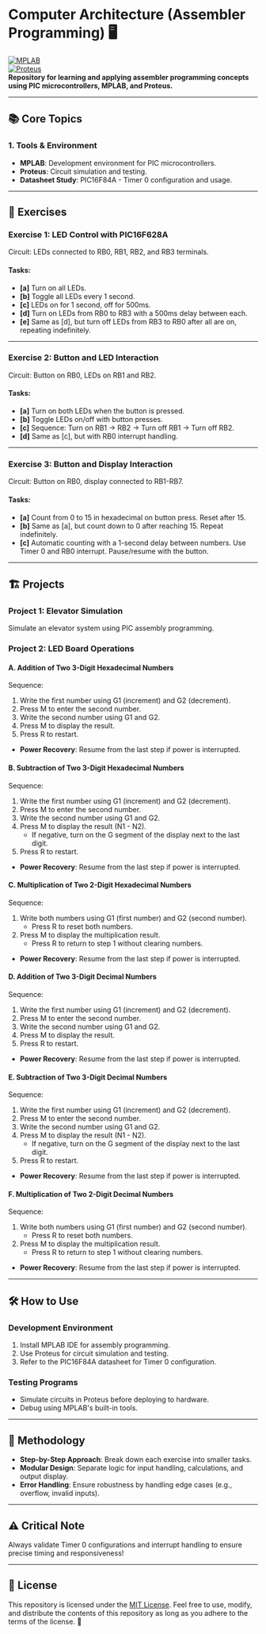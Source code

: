 # Computer Architecture (Assembler Programming) 🖥️  
[![MPLAB](https://img.shields.io/badge/MPLAB-IDE-blue)](https://www.microchip.com/en-us/tools-resources/develop/mplab-x-ide)  
[![Proteus](https://img.shields.io/badge/Proteus-Simulation-green)](https://www.labcenter.com/)  
**Repository for learning and applying assembler programming concepts using PIC microcontrollers, MPLAB, and Proteus.**

---

## 📚 Core Topics  

### **1. Tools & Environment**  
- **MPLAB**: Development environment for PIC microcontrollers.  
- **Proteus**: Circuit simulation and testing.  
- **Datasheet Study**: PIC16F84A - Timer 0 configuration and usage.  

---

## 🔧 Exercises  

### **Exercise 1: LED Control with PIC16F628A**  
Circuit: LEDs connected to RB0, RB1, RB2, and RB3 terminals.  

#### Tasks:  
- **[a]** Turn on all LEDs.  
- **[b]** Toggle all LEDs every 1 second.  
- **[c]** LEDs on for 1 second, off for 500ms.  
- **[d]** Turn on LEDs from RB0 to RB3 with a 500ms delay between each.  
- **[e]** Same as [d], but turn off LEDs from RB3 to RB0 after all are on, repeating indefinitely.  

---

### **Exercise 2: Button and LED Interaction**  
Circuit: Button on RB0, LEDs on RB1 and RB2.  

#### Tasks:  
- **[a]** Turn on both LEDs when the button is pressed.  
- **[b]** Toggle LEDs on/off with button presses.  
- **[c]** Sequence: Turn on RB1 → RB2 → Turn off RB1 → Turn off RB2.  
- **[d]** Same as [c], but with RB0 interrupt handling.  

---

### **Exercise 3: Button and Display Interaction**  
Circuit: Button on RB0, display connected to RB1-RB7.  

#### Tasks:  
- **[a]** Count from 0 to 15 in hexadecimal on button press. Reset after 15.  
- **[b]** Same as [a], but count down to 0 after reaching 15. Repeat indefinitely.  
- **[c]** Automatic counting with a 1-second delay between numbers. Use Timer 0 and RB0 interrupt. Pause/resume with the button.  

---

## 🏗️ Projects  

### **Project 1: Elevator Simulation**  
Simulate an elevator system using PIC assembly programming.  

### **Project 2: LED Board Operations**  

#### **A. Addition of Two 3-Digit Hexadecimal Numbers**  
Sequence:  
1. Write the first number using G1 (increment) and G2 (decrement).  
2. Press M to enter the second number.  
3. Write the second number using G1 and G2.  
4. Press M to display the result.  
5. Press R to restart.  
- **Power Recovery**: Resume from the last step if power is interrupted.  

#### **B. Subtraction of Two 3-Digit Hexadecimal Numbers**  
Sequence:  
1. Write the first number using G1 (increment) and G2 (decrement).  
2. Press M to enter the second number.  
3. Write the second number using G1 and G2.  
4. Press M to display the result (N1 - N2).  
   - If negative, turn on the G segment of the display next to the last digit.  
5. Press R to restart.  
- **Power Recovery**: Resume from the last step if power is interrupted.  

#### **C. Multiplication of Two 2-Digit Hexadecimal Numbers**  
Sequence:  
1. Write both numbers using G1 (first number) and G2 (second number).  
   - Press R to reset both numbers.  
2. Press M to display the multiplication result.  
   - Press R to return to step 1 without clearing numbers.  
- **Power Recovery**: Resume from the last step if power is interrupted.  

#### **D. Addition of Two 3-Digit Decimal Numbers**  
Sequence:  
1. Write the first number using G1 (increment) and G2 (decrement).  
2. Press M to enter the second number.  
3. Write the second number using G1 and G2.  
4. Press M to display the result.  
5. Press R to restart.  
- **Power Recovery**: Resume from the last step if power is interrupted.  

#### **E. Subtraction of Two 3-Digit Decimal Numbers**  
Sequence:  
1. Write the first number using G1 (increment) and G2 (decrement).  
2. Press M to enter the second number.  
3. Write the second number using G1 and G2.  
4. Press M to display the result (N1 - N2).  
   - If negative, turn on the G segment of the display next to the last digit.  
5. Press R to restart.  
- **Power Recovery**: Resume from the last step if power is interrupted.  

#### **F. Multiplication of Two 2-Digit Decimal Numbers**  
Sequence:  
1. Write both numbers using G1 (first number) and G2 (second number).  
   - Press R to reset both numbers.  
2. Press M to display the multiplication result.  
   - Press R to return to step 1 without clearing numbers.  
- **Power Recovery**: Resume from the last step if power is interrupted.  

---

## 🛠️ How to Use  

### **Development Environment**  
1. Install MPLAB IDE for assembly programming.  
2. Use Proteus for circuit simulation and testing.  
3. Refer to the PIC16F84A datasheet for Timer 0 configuration.  

### **Testing Programs**  
- Simulate circuits in Proteus before deploying to hardware.  
- Debug using MPLAB's built-in tools.  

---

## 📜 Methodology  

- **Step-by-Step Approach**: Break down each exercise into smaller tasks.  
- **Modular Design**: Separate logic for input handling, calculations, and output display.  
- **Error Handling**: Ensure robustness by handling edge cases (e.g., overflow, invalid inputs).  

---

## ⚠️ Critical Note  
Always validate Timer 0 configurations and interrupt handling to ensure precise timing and responsiveness!

---

## 📜 License

This repository is licensed under the [MIT License](LICENSE). Feel free to use, modify, and distribute the contents of this repository as long as you adhere to the terms of the license. 📝
